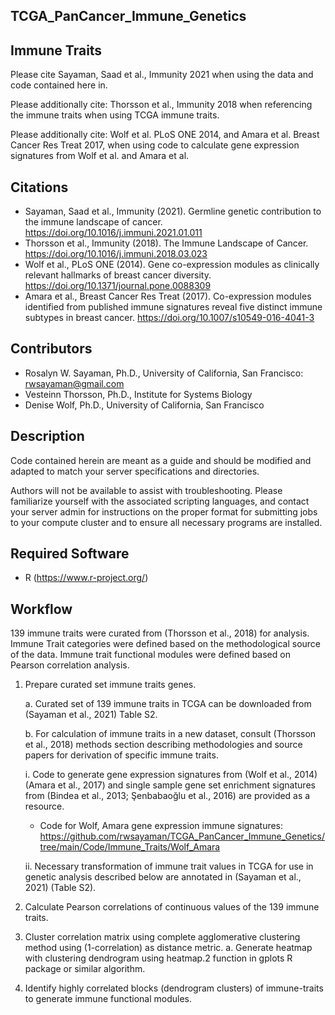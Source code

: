 ## TCGA_PanCancer_Immune_Genetics

## Immune Traits

Please cite Sayaman, Saad et al., Immunity 2021 when using the data and code contained here in. 

Please additionally cite: Thorsson et al., Immunity 2018 when referencing the immune traits when using TCGA immune traits.

Please additionally cite: Wolf et al. PLoS ONE 2014, and Amara et al. Breast Cancer Res Treat 2017, when using code to calculate gene expression signatures from Wolf et al. and Amara et al.


## Citations
* Sayaman, Saad et al., Immunity (2021). Germline genetic contribution to the immune landscape of cancer. https://doi.org/10.1016/j.immuni.2021.01.011
* Thorsson et al., Immunity (2018). The Immune Landscape of Cancer. https://doi.org/10.1016/j.immuni.2018.03.023
* Wolf et al., PLoS ONE (2014). Gene co-expression modules as clinically relevant hallmarks of breast cancer diversity. https://doi.org/10.1371/journal.pone.0088309
* Amara et al., Breast Cancer Res Treat (2017). Co-expression modules identified from published immune signatures reveal five distinct immune subtypes in breast cancer.  https://doi.org/10.1007/s10549-016-4041-3

## Contributors
* Rosalyn W. Sayaman, Ph.D., University of California, San Francisco: rwsayaman@gmail.com
* Vesteinn Thorsson, Ph.D., Institute for Systems Biology
* Denise Wolf, Ph.D., University of California, San Francisco


## Description
Code contained herein are meant as a guide and should be modified and adapted to match your server specifications and directories.

Authors will not be available to assist with troubleshooting. Please familiarize yourself with the associated scripting languages, and contact your server admin for instructions on the proper format for submitting jobs to your compute cluster and to ensure all necessary programs are installed.


## Required Software
* R (https://www.r-project.org/)


## Workflow

139 immune traits were curated from (Thorsson et al., 2018) for analysis. Immune Trait categories were defined based on the methodological source of the data. Immune trait functional modules were defined based on Pearson correlation analysis.

1.	Prepare curated set immune traits genes.

    a.	Curated set of 139 immune traits in TCGA can be downloaded from (Sayaman et al., 2021) Table S2. 
      
    b.	For calculation of immune traits in a new dataset, consult  (Thorsson et al., 2018) methods section describing methodologies and source papers for derivation of specific immune traits.	
            
    i. Code to generate gene expression signatures from (Wolf et al., 2014) (Amara et al., 2017) and single sample gene set enrichment signatures from (Bindea et al., 2013; Şenbabaoğlu et al., 2016) are provided as a resource.
    
    * Code for Wolf, Amara gene expression immune signatures: https://github.com/rwsayaman/TCGA_PanCancer_Immune_Genetics/tree/main/Code/Immune_Traits/Wolf_Amara
            
    ii. Necessary transformation of immune trait values in TCGA for use in genetic analysis described below are annotated in (Sayaman et al., 2021)  (Table S2).


2.	Calculate Pearson correlations of continuous values of the 139 immune traits. 
3.	Cluster correlation matrix using complete agglomerative clustering method using (1-correlation) as distance metric.
a.	Generate heatmap with clustering dendrogram using heatmap.2 function in gplots R package or similar algorithm.
4.	Identify highly correlated blocks (dendrogram clusters) of immune-traits to generate immune functional modules.

